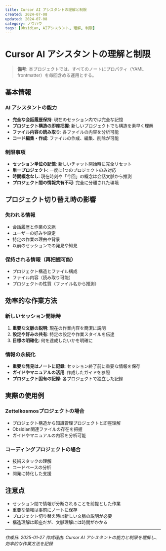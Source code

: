 ```yaml
---
title: Cursor AI アシスタントの理解と制限
created: 2024-07-08
updated: 2024-07-08
category: ノウハウ
tags: [Obsidian, AIアシスタント, 理解, 制限]
---
```


# Cursor AI アシスタントの理解と制限

> **備考:** 本プロジェクトでは、すべてのノートにプロパティ（YAML frontmatter）を毎回含める運用とする。

## 基本情報

### AI アシスタントの能力
- **完全な会話履歴保持**: 現在のセッション内では完全な記憶
- **プロジェクト構造の即座把握**: 新しいプロジェクトでも構造を素早く理解
- **ファイル内容の読み取り**: 各ファイルの内容を分析可能
- **コード編集・作成**: ファイルの作成、編集、削除が可能

### 制限事項
- **セッション単位の記憶**: 新しいチャット開始時に完全リセット
- **単一プロジェクト**: 一度に1つのプロジェクトのみ対応
- **時間概念なし**: 現在時刻や「今回」の概念は会話文脈から推測
- **プロジェクト間の情報共有不可**: 完全に分離された環境

## プロジェクト切り替え時の影響

### 失われる情報
- 会話履歴と作業の文脈
- ユーザーの好みや設定
- 特定の作業の理由や背景
- 以前のセッションでの発見や知見

### 保持される情報（再把握可能）
- プロジェクト構造とファイル構成
- ファイル内容（読み取り可能）
- プロジェクトの性質（ファイル名から推測）

## 効率的な作業方法

### 新しいセッション開始時
1. **重要な文脈の説明**: 現在の作業内容を簡潔に説明
2. **設定や好みの共有**: 特定の設定や作業スタイルを伝達
3. **目標の明確化**: 何を達成したいかを明確に

### 情報の永続化
- **重要な発見はノートに記録**: セッション終了前に重要な情報を保存
- **ガイドやマニュアルの活用**: 作成したガイドを参照
- **プロジェクト固有の記録**: 各プロジェクトで独立した記録

## 実際の使用例

### Zettelkosmosプロジェクトの場合
- プロジェクト構造から知識管理プロジェクトと即座理解
- Obsidian関連ファイルの存在を把握
- ガイドやマニュアルの内容を分析可能

### コーディングプロジェクトの場合
- 技術スタックの理解
- コードベースの分析
- 開発に特化した支援

## 注意点

- セッション間で情報が分断されることを前提とした作業
- 重要な情報は事前にノートに保存
- プロジェクト切り替え時は新しい文脈の説明が必要
- 構造理解は即座だが、文脈理解には時間がかかる

---
*作成日: 2025-01-27*
*作成理由: Cursor AI アシスタントの能力と制限を理解し、効率的な作業方法を記録* 
